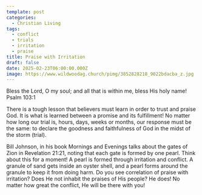 ```yaml
---
template: post
categories:
  - Christian Living
tags:
  - conflict
  - trials
  - irritation
  - praise
title: Praise with Irritation
draft: false
date: 2025-02-23T06:00:00.000Z
image: https://www.wildwoodag.church/pimg/3852828218_9022bdacba_z.jpg
---
```

Bless the Lord, O my soul; and all that is within me, bless His holy name!  Psalm 103:1

There is a tough lesson that believers must learn in order to trust and praise God. It is what is learned between a promise and its fulfillment! No matter how long our trial is, hours, days, weeks or months, our response must be the same: to declare the goodness and faithfulness of God in the midst of the storm (trial).

Bill Johnson, in his book Mornings and Evenings talks about the gates of Zion in Revelation 21:21, noting that each gate is formed by one pearl. Think about this for a moment! A pearl is formed through irritation and conflict. A granule of sand gets inside an oyster shell, and a pearl forms around the granule to keep it from doing harm. Do you see correlation of praise with irritation? Does He not inhabit the praises of His people? He does! No matter how great the conflict, He will be there with you!